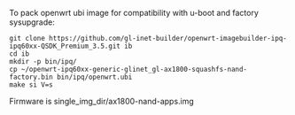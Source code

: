 To pack openwrt ubi image for compatibility with u-boot and factory sysupgrade:
```
git clone https://github.com/gl-inet-builder/openwrt-imagebuilder-ipq-ipq60xx-QSDK_Premium_3.5.git ib
cd ib
mkdir -p bin/ipq/
cp ~/openwrt-ipq60xx-generic-glinet_gl-ax1800-squashfs-nand-factory.bin bin/ipq/openwrt.ubi
make si V=s
```
Firmware is single_img_dir/ax1800-nand-apps.img
